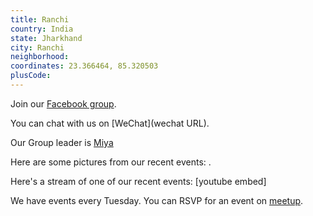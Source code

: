 ```yaml
---
title: Ranchi
country: India
state: Jharkhand
city: Ranchi
neighborhood: 
coordinates: 23.366464, 85.320503
plusCode:
---
```

Join our [Facebook group](https://www.facebook.com/groups/free.code.camp.ranchi).

You can chat with us on [WeChat](wechat URL).

Our Group leader is [Miya](freecodecamp.org/miya)

Here are some pictures from our recent events:
![]().

Here's a stream of one of our recent events:
[youtube embed]

We have events every Tuesday. You can RSVP for an event on [meetup](meetupurl).
